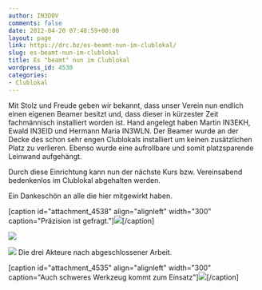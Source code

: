 ```yaml
---
author: IN3DOV
comments: false
date: 2012-04-20 07:48:59+00:00
layout: page
link: https://drc.bz/es-beamt-nun-im-clublokal/
slug: es-beamt-nun-im-clublokal
title: Es "beamt" nun im Clublokal
wordpress_id: 4530
categories:
- Clublokal
---
```







Mit Stolz und Freude geben wir bekannt, dass unser Verein nun endlich einen eigenen Beamer besitzt und, dass dieser in kürzester Zeit fachmännisch installiert worden ist. Hand angelegt haben Martin IN3EKH, Ewald IN3EID und Hermann Maria IN3WLN. Der Beamer wurde an der Decke des schon sehr engen Clublokals installiert um keinen zusätzlichen Platz zu verlieren. Ebenso wurde eine aufrollbare und somit platzsparende Leinwand aufgehängt.

Durch diese Einrichtung kann nun der nächste Kurs bzw. Vereinsabend bedenkenlos im Clublokal abgehalten werden.

Ein Dankeschön an alle die hier mitgewirkt haben.











[caption id="attachment_4538" align="alignleft" width="300" caption="Präzision ist gefragt."][![](https://drc.bz/wp-content/uploads/2012/04/IMG_08821-300x224.jpg)](https://drc.bz/wp-content/uploads/2012/04/IMG_08821.jpg)[/caption]

[![](https://drc.bz/wp-content/uploads/2012/04/IMG_0863-224x300.jpg)](https://drc.bz/wp-content/uploads/2012/04/IMG_0863.jpg)



[![](https://drc.bz/wp-content/uploads/2012/04/IMG_0919-300x224.jpg)](https://drc.bz/wp-content/uploads/2012/04/IMG_0919.jpg)
    Die drei Akteure nach abgeschlossener Arbeit.



[caption id="attachment_4535" align="alignleft" width="300" caption="Auch schweres Werkzeug kommt zum Einsatz"][![](https://drc.bz/wp-content/uploads/2012/04/IMG_0915-300x224.jpg)](https://drc.bz/wp-content/uploads/2012/04/IMG_0915.jpg)[/caption]



















